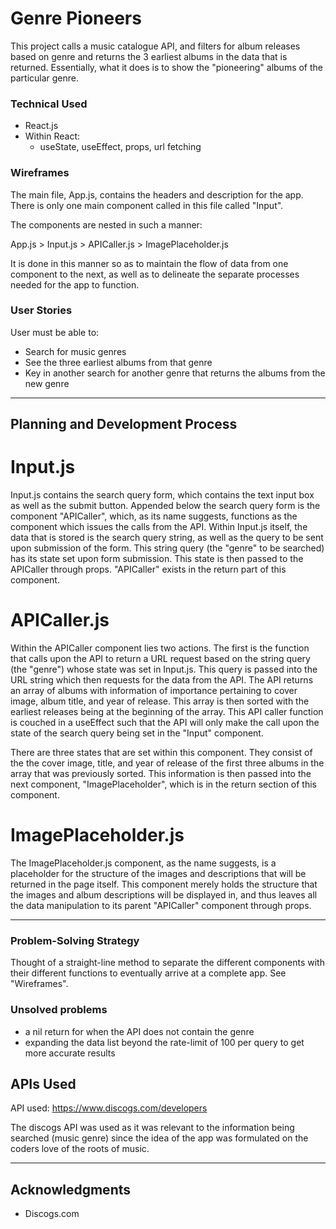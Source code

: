 # Genre Pioneers

This project calls a music catalogue API, and filters for album releases based on genre and returns the 3 earliest albums in the data that is returned.
Essentially, what it does is to show the "pioneering" albums of the particular genre.

### Technical Used

- React.js
- Within React:
  - useState, useEffect, props, url fetching

### Wireframes

The main file, App.js, contains the headers and description for the app. There is only one main component called in this file called "Input".

The components are nested in such a manner:

App.js > Input.js > APICaller.js > ImagePlaceholder.js

It is done in this manner so as to maintain the flow of data from one component to the next, as well as to delineate the separate processes needed for the app to function. 

### User Stories

User must be able to:

- Search for music genres
- See the three earliest albums from that genre
- Key in another search for another genre that returns the albums from the new genre

---

## Planning and Development Process

# Input.js
Input.js contains the search query form, which contains the text input box as well as the submit button.
Appended below the search query form is the component "APICaller", which, as its name suggests, functions as the component which issues the calls from the API.
Within Input.js itself, the data that is stored is the search query string, as well as the query to be sent upon submission of the form. This string query (the "genre" to be searched) has its state set upon form submission. This state is then passed to the APICaller through props. "APICaller" exists in the return part of this component.

# APICaller.js
Within the APICaller component lies two actions. The first is the function that calls upon the API to return a URL request based on the string query (the "genre") whose state was set in Input.js. This query is passed into the URL string which then requests for the data from the API.
The API returns an array of albums with information of importance pertaining to cover image, album title, and year of release. This array is then sorted with the earliest releases being at the beginning of the array.
This API caller function is couched in a useEffect such that the API will only make the call upon the state of the search query being set in the "Input" component.

There are three states that are set within this component. They consist of the the cover image, title, and year of release of the first three albums in the array that was previously sorted. This information is then passed into the next component, "ImagePlaceholder", which is in the return section of this component.

# ImagePlaceholder.js
The ImagePlaceholder.js component, as the name suggests, is a placeholder for the structure of the images and descriptions that will be returned in the page itself. This component merely holds the structure that the images and album descriptions will be displayed in, and thus leaves all the data manipulation to its parent "APICaller" component through props. 

---

### Problem-Solving Strategy

Thought of a straight-line method to separate the different components with their different functions to eventually arrive at a complete app. See "Wireframes".

### Unsolved problems

- a nil return for when the API does not contain the genre
- expanding the data list beyond the rate-limit of 100 per query to get more accurate results 

## APIs Used

API used: https://www.discogs.com/developers

The discogs API was used as it was relevant to the information being searched (music genre) since the idea of the app was formulated on the coders love of the roots of music.

---

## Acknowledgments

- Discogs.com 
